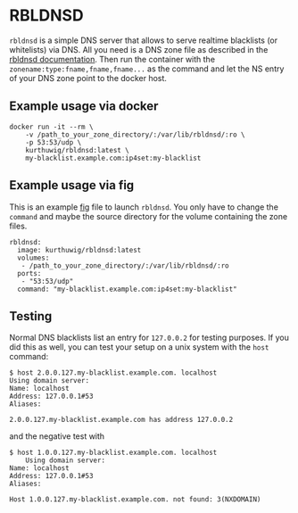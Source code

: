 RBLDNSD
=======

`rbldnsd` is a simple DNS server that allows to serve realtime blacklists (or whitelists) via DNS. All you need is a DNS zone file as described in the [rbldnsd documentation](http://www.corpit.ru/mjt/rbldnsd.html).
Then run the container with the `zonename:type:fname,fname,fname...` as the command and let the NS entry of your DNS zone point to the docker host.

Example usage via docker
------------------------

    docker run -it --rm \
        -v /path_to_your_zone_directory/:/var/lib/rbldnsd/:ro \
        -p 53:53/udp \
        kurthuwig/rbldnsd:latest \
        my-blacklist.example.com:ip4set:my-blacklist

Example usage via fig
---------------------

This is an example [fig](http://www.fig.sh/index.html) file to launch `rbldnsd`. You only have to change the `command` and maybe the source directory for the volume containing the zone files.

    rbldnsd:
      image: kurthuwig/rbldnsd:latest
      volumes:
       - /path_to_your_zone_directory/:/var/lib/rbldnsd/:ro
      ports:
       - "53:53/udp"
      command: "my-blacklist.example.com:ip4set:my-blacklist"

Testing
-------

Normal DNS blacklists list an entry for `127.0.0.2` for testing purposes. If you did this as well, you can test your setup on a unix system with the `host` command:

    $ host 2.0.0.127.my-blacklist.example.com. localhost
    Using domain server:
    Name: localhost
    Address: 127.0.0.1#53
    Aliases: 
    
    2.0.0.127.my-blacklist.example.com has address 127.0.0.2

and the negative test with

    $ host 1.0.0.127.my-blacklist.example.com. localhost
        Using domain server:
    Name: localhost
    Address: 127.0.0.1#53
    Aliases: 
    
    Host 1.0.0.127.my-blacklist.example.com. not found: 3(NXDOMAIN)
